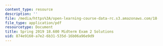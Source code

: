 ```yaml
---
content_type: resource
description: ''
file: /media/https%3A/open-learning-course-data-rc.s3.amazonaws.com/18-600-probability-and-random-variables-fall-2019/874e9160a7e26b31535d16b06a96e9d9_MIT18_600F19_mid2_2019_soln.pdf
file_type: application/pdf
resourcetype: Document
title: Spring 2019 18.600 Midterm Exam 2 Solutions
uid: 874e9160-a7e2-6b31-535d-16b06a96e9d9
---
```

